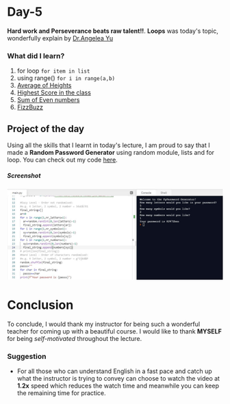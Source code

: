# Day-5

**Hard work and Perseverance beats raw talent!!**. **Loops** was today's topic, wonderfully explain by [Dr.Angelea Yu](https://www.udemy.com/user/4b4368a3-b5c8-4529-aa65-2056ec31f37e/) 

### What did I learn?

1. for loop ```for item in list```
2. using range() ```for i in range(a,b)```
3. [Average of Heights](https://replit.com/@skandasharma/Average-of-Heights)
4. [Highest Score in the class](https://replit.com/@skandasharma/Highest-Score-in-the-class)
5. [Sum of Even numbers](https://replit.com/@skandasharma/Sum-of-even-numbers-from-1-to-100)
6. [FizzBuzz](https://replit.com/@skandasharma/Fizz-Buzz)

## Project of the day

Using all the skills that I learnt in today's lecture, I am proud to say that I made a **Random Password Generator** using random module, lists and for loop. You can check out my code [here](https://replit.com/@skandasharma/password-generator). 

##### Screenshot

![Password Generator](images/d5.JPG)

# Conclusion

To conclude, I would thank my instructor for being such a wonderful teacher for coming up with a beautiful course. I would like to thank **MYSELF** for being _self-motivated_ throughout the lecture. 

### Suggestion

- For all those who can understand English in a fast pace and catch up what the instructor is trying to convey can choose to watch the video at **1.2x** speed which reduces the watch time and meanwhile you can keep the remaining time for practice.
